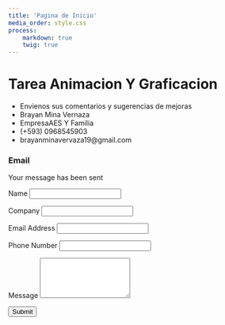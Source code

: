 ```yaml
---
title: 'Pagina de Inicio'
media_order: style.css
process:
    markdown: true
    twig: true
---
```


<html lang="es">
<head>
  <meta charset="UTF-8">
  <meta name="viewport" content="width=device-width, initial-scale=1.0">
  <meta http-equiv="X-UA-Compatible" content="ie=edge">
  <title>contacto</title>
  <link href="https://maxcdn.bootstrapcdn.com/font-awesome/4.7.0/css/font-awesome.min.css" rel="stylesheet" integrity="sha384-wvfXpqpZZVQGK6TAh5PVlGOfQNHSoD2xbE+QkPxCAFlNEevoEH3Sl0sibVcOQVnN" crossorigin="anonymous">
<!--  <link rel="stylesheet" href="https://cdnjs.cloudflare.com/ajax/libs/animate.css/3.5.2/animate.css" /> -->
  <link rel="stylesheet" href="style.css">
</head>
<body>
  <div class="container">
    <h1 class="brand"><span>Tarea </span>Animacion Y Graficacion</h1>
    <div class="wrapper">
      <div class="company-info">
        <ul>
          <li><i class="fa fa-road"></i> Envienos sus comentarios y sugerencias de mejoras</li>
          <li><i class="fa fa-road"></i> Brayan Mina Vernaza</li>
          <li><i class="fa fa-road"></i> EmpresaAES Y Familia</li>
          <li><i class="fa fa-phone"></i> (+593) 0968545903</li>
          <li><i class="fa fa-envelope"></i> brayanminavervaza19@gmail.com</li>
        </ul>
      </div>
      <div class="contact">
        <h3>Email </h3>
        <div class="alert">Your message has been sent</div>
        <form id="contactForm">
          <p>
            <label>Name</label>
            <input type="text" name="name" id="name" required>
          </p>
          <p>
            <label>Company</label>
            <input type="text" name="company" id="company">
          </p>
          <p>
            <label>Email Address</label>
            <input type="email" name="email" id="email" required>
          </p>
          <p>
            <label>Phone Number</label>
            <input type="text" name="phone" id="phone">
          </p>
          <p class="full">
            <label>Message</label>
            <textarea name="message" rows="5" id="message"></textarea>
          </p>
          <p class="full">
            <button type="submit">Submit</button>
          </p>
        </form>
      </div>
    </div>
  </div>

  <script src="/__/firebase/6.1.1/firebase-app.js"></script>
  <script src="main.js"></script>
</body>
</html>